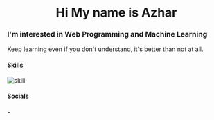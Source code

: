 <h1 style="text-align: center">Hi My name is Azhar</h1>

### I'm interested in Web Programming and Machine Learning 

Keep learning even if you don't understand, it's better than not at all.


#### Skills

![skill](https://skillicons.dev/icons?i=php,mysql,css,html,bootstrap,tailwind,js,python,cpp,nodejs,bun)

#### Socials
#### -

<!---
Azharu71/Azharu71 is a ✨ special ✨ repository because its `README.md` (this file) appears on your GitHub profile.
You can click the Preview link to take a look at your changes.
--->
